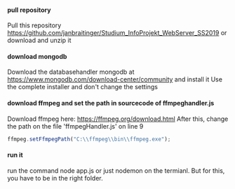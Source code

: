 #### pull repository
Pull this repository https://github.com/janbraitinger/Studium_InfoProjekt_WebServer_SS2019 or download and unzip it
#### download mongodb
Download the databasehandler mongodb at https://www.mongodb.com/download-center/community and install it
Use the complete installer and don't change the settings
#### download ffmpeg and set the path in sourcecode of ffmpeghandler.js
Download ffmpeg here: https://ffmpeg.org/download.html 
After this, change the path on the file 'ffmpegHandler.js' on line 9
```javascript
ffmpeg.setFfmpegPath("C:\\ffmpeg\\bin\\ffmpeg.exe");
```
#### run it
run the command node app.js or just nodemon on the termianl. 
But for this, you have to be in the right folder.



